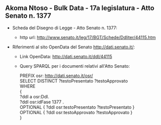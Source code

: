 ## Akoma Ntoso - Bulk Data - 17a legislatura - Atto Senato n. 1377 ##

* Scheda del Disegno di Legge - Atto Senato n. 1377:
	* http url: http://www.senato.it/leg/17/BGT/Schede/Ddliter/44115.htm

* Riferimenti al sito OpenData del Senato http://dati.senato.it/:
	* Link OpenData: http://dati.senato.it/ddl/44115
	* Query SPARQL per i documenti relativi all'Atto Senato:

        PREFIX osr: <http://dati.senato.it/osr/>  
		SELECT DISTINCT ?testoPresentato ?testoApprovato  
		WHERE  
		{  
		    ?ddl a osr:Ddl.  
		    ?ddl osr:idFase 1377 .  
		    OPTIONAL { ?ddl osr:testoPresentato ?testoPresentato }  
		    OPTIONAL { ?ddl osr:testoApprovato ?testoApprovato }  
		}
		